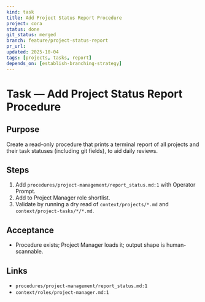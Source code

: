 ```yaml
---
kind: task
title: Add Project Status Report Procedure
project: cora
status: done
git_status: merged
branch: feature/project-status-report
pr_url: 
updated: 2025-10-04
tags: [projects, tasks, report]
depends_on: [establish-branching-strategy]
---
```


# Task — Add Project Status Report Procedure

## Purpose
Create a read-only procedure that prints a terminal report of all projects and their task statuses (including git fields), to aid daily reviews.

## Steps
1) Add `procedures/project-management/report_status.md:1` with Operator Prompt.
2) Add to Project Manager role shortlist.
3) Validate by running a dry read of `context/projects/*.md` and `context/project-tasks/*/*.md`.

## Acceptance
- Procedure exists; Project Manager loads it; output shape is human-scannable.

## Links
- `procedures/project-management/report_status.md:1`
- `context/roles/project-manager.md:1`

